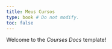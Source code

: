 ```yaml
---
title: Meus Cursos
type: book # Do not modify.
toc: false
---
```


Welcome to the _Courses Docs_ template!
